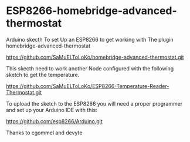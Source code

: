 
# ESP8266-homebridge-advanced-thermostat
Arduino skecth To set Up an ESP8266 to get working with The plugin homebridge-advanced-thermostat

https://github.com/SaMuELToLoKo/homebridge-advanced-thermostat.git

This skecth need to work another Node configured with the following sketch to get the temperature.

https://github.com/SaMuELToLoKo/ESP8266-Temperature-Reader-Thermostat.git

To upload the sketch to the ESP8266 you will need a proper programmer and set up your Arduino IDE with this:

https://github.com/esp8266/Arduino.git

Thanks to cgommel and devyte
